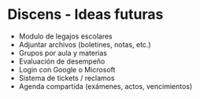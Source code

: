 # Discens - Ideas futuras

- Modulo de legajos escolares
- Adjuntar archivos (boletines, notas, etc.)
- Grupos por aula y materias
- Evaluación de desempeño
- Login con Google o Microsoft
- Sistema de tickets / reclamos
- Agenda compartida (exámenes, actos, vencimientos)
